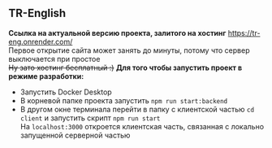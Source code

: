 ## TR-English
**Ссылка на актуальной версию проекта, залитого на хостинг**
https://tr-eng.onrender.com/  
Первое открытие сайта может занять до минуты, потому что сервер выключается при простое   
~~Ну зато хостинг бесплатный :)~~ 
**Для того чтобы запустить проект в режиме разработки:**
* Запустить Docker Desktop
* В корневой папке проекта запустить `npm run start:backend`
* В другом окне терминала перейти в папку с клиентской частью `cd client` и запустить скрипт `npm run start`  
На `localhost:3000` откроется клиентская часть, связанная с локально запущенной серверной частью

